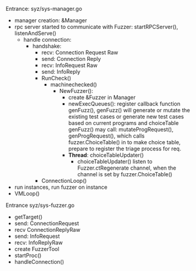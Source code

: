Entrance: syz/sys-manager.go

- manager creation: &Manager
- rpc server started to communicate with Fuzzer: startRPCServer(), listenAndServe()
    - handle connection:
        - handshake: 
            - recv: Connection Request Raw
            - send: Connection Reply
            - recv: InfoRequest Raw
            - send: InfoReply
            - RunCheck()
                - machinechecked()
                    - NewFuzzer(): 
                        - create &Fuzzer in Manager
                        - newExecQueues(): register callback function genFuzz(), genFuzz() will generate or mutate the existing test cases or generate new test cases based on current programs and choiceTable
                        genFuzz() may call: mutateProgRequest(), genProgRequest(), which calls fuzzer.ChoiceTable() in  to make choice table, prepare to register the triage process for req. 
                        - **Thread**: choiceTableUpdater()
                            - choiceTableUpdater() listen to Fuzzer.ctRegenerate channel, when the channel is set by fuzzer.ChoiceTable()
            - ConnectionLoop()
- run instances, run fuzzer on instance 
- VMLoop()


Entrance syz/sys-fuzzer.go

- getTarget()
- send: ConnectionRequest
- recv ConnectionReplyRaw
- send: InfoRequest
- recv: InfoReplyRaw
- create FuzzerTool
- startProc()
- handleConnection()


